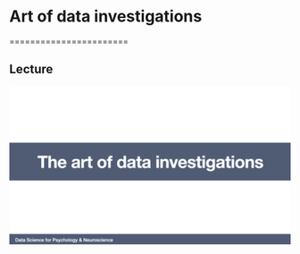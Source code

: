 # Art of data investigations
=======================

## Lecture 

[![Quantitative epistemology](../thumbnails/the-art-of-data-investigations.jpeg)](https://www.youtube.com/watch?v=_6VmV5NKrRQ "Quantitative Epistemology")



